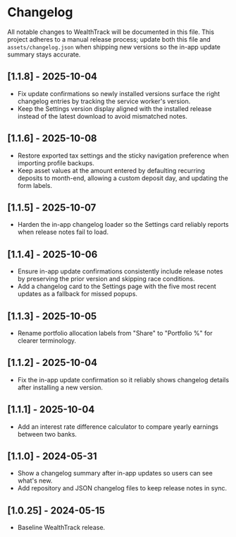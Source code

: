 # Changelog

All notable changes to WealthTrack will be documented in this file. This project adheres to a manual release process; update both this file and `assets/changelog.json` when shipping new versions so the in-app update summary stays accurate.

## [1.1.8] - 2025-10-04
- Fix update confirmations so newly installed versions surface the right changelog entries by tracking the service worker's version.
- Keep the Settings version display aligned with the installed release instead of the latest download to avoid mismatched notes.

## [1.1.6] - 2025-10-08
- Restore exported tax settings and the sticky navigation preference when importing profile backups.
- Keep asset values at the amount entered by defaulting recurring deposits to month-end, allowing a custom deposit day, and updating the form labels.

## [1.1.5] - 2025-10-07
- Harden the in-app changelog loader so the Settings card reliably reports when release notes fail to load.

## [1.1.4] - 2025-10-06
- Ensure in-app update confirmations consistently include release notes by preserving the prior version and skipping race conditions.
- Add a changelog card to the Settings page with the five most recent updates as a fallback for missed popups.

## [1.1.3] - 2025-10-05
- Rename portfolio allocation labels from "Share" to "Portfolio %" for clearer terminology.

## [1.1.2] - 2025-10-04
- Fix the in-app update confirmation so it reliably shows changelog details after installing a new version.

## [1.1.1] - 2025-10-04
- Add an interest rate difference calculator to compare yearly earnings between two banks.

## [1.1.0] - 2024-05-31
- Show a changelog summary after in-app updates so users can see what's new.
- Add repository and JSON changelog files to keep release notes in sync.

## [1.0.25] - 2024-05-15
- Baseline WealthTrack release.
